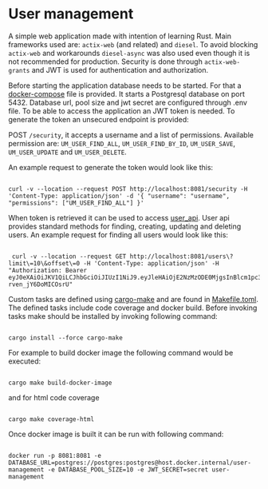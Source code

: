 # User management

A simple web application made with intention of learning Rust. Main frameworks used are: `actix-web` (and related) and `diesel`.
To avoid blocking `actix-web` and workarounds `diesel-async` was also used even though it is not recommended for production.
Security is done through `actix-web-grants` and JWT is used for authentication and authorization.

Before starting the application database needs to be started. For that a [docker-compose](support/runtime/docker-compose.yml) file is provided. It starts a Postgresql database on port 5432.
Database url, pool size and jwt secret are configured through .env file.
To be able to access the application an JWT token is needed. To generate the token an unsecured endpoint is provided:

POST `/security`, it accepts a username and a list of permissions. Available permission are: `UM_USER_FIND_ALL`, `UM_USER_FIND_BY_ID`, `UM_USER_SAVE`,
`UM_USER_UPDATE` and `UM_USER_DELETE`.

An example request to generate the token would look like this:

```shell

curl -v --location --request POST http://localhost:8081/security -H 'Content-Type: application/json' -d '{ "username": "username", "permissions": ["UM_USER_FIND_ALL"] }'

```

When token is retrieved it can be used to access [user_api](src/user/user_api.rs). User api provides standard methods for
finding, creating, updating and deleting users.
An example request for finding all users would look like this:

```shell

 curl -v --location --request GET http://localhost:8081/users\?limit\=10\&offset\=0 -H 'Content-Type: application/json' -H "Authorization: Bearer eyJ0eXAiOiJKV1QiLCJhbGciOiJIUzI1NiJ9.eyJleHAiOjE2NzMzODE0MjgsInBlcm1pc3Npb25zIjpbIlVNX1VTRVJfRklORF9BTEwiXSwidXNlcm5hbWUiOiJ1c2VybmFtZSJ9.RJR83lWoLuOb1kGsHhp5S5kec-rven_jY6DoMICOsrU"

```

Custom tasks are defined using [cargo-make](https://github.com/sagiegurari/cargo-make) and are found in [Makefile.toml](Makefile.toml). The defined tasks include code coverage and docker build.
Before invoking tasks make should be installed by invoking following command:

```shell

cargo install --force cargo-make

```

For example to build docker image the following command would be executed:

```shell

cargo make build-docker-image

```

and for html code coverage

```shell

cargo make coverage-html

```

Once docker image is built it can be run with following command:

```shell

docker run -p 8081:8081 -e DATABASE_URL=postgres://postgres:postgres@host.docker.internal/user-management -e DATABASE_POOL_SIZE=10 -e JWT_SECRET=secret user-management

```
